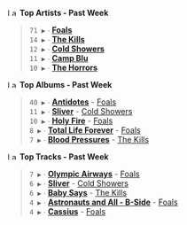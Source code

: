 <!--START_LASTFM_ARTISTS:{"period": "7day", "rows": 5}-->
<a href="https://last.fm" target="_blank"><img src="https://user-images.githubusercontent.com/17434202/215290617-e793598d-d7c9-428f-9975-156db1ba89cc.svg" alt="Last.fm Logo" width="18" height="13"/></a> **Top Artists - Past Week**

> `71 ▶️` ∙ **[Foals](https://www.last.fm/music/Foals)**<br/>
> `14 ▶️` ∙ **[The Kills](https://www.last.fm/music/The+Kills)**<br/>
> `12 ▶️` ∙ **[Cold Showers](https://www.last.fm/music/Cold+Showers)**<br/>
> `11 ▶️` ∙ **[Camp Blu](https://www.last.fm/music/Camp+Blu)**<br/>
> `10 ▶️` ∙ **[The Horrors](https://www.last.fm/music/The+Horrors)**<br/>
<!--END_LASTFM_ARTISTS-->

<!--START_LASTFM_ALBUMS:{"period": "7day", "rows": 5}-->
<a href="https://last.fm" target="_blank"><img src="https://user-images.githubusercontent.com/17434202/215290617-e793598d-d7c9-428f-9975-156db1ba89cc.svg" alt="Last.fm Logo" width="18" height="13"/></a> **Top Albums - Past Week**

> `40 ▶️` ∙ **[Antidotes](https://www.last.fm/music/Foals/Antidotes)** - [Foals](https://www.last.fm/music/Foals)<br/>
> `11 ▶️` ∙ **[Sliver](https://www.last.fm/music/Cold+Showers/Sliver)** - [Cold Showers](https://www.last.fm/music/Cold+Showers)<br/>
> `10 ▶️` ∙ **[Holy Fire](https://www.last.fm/music/Foals/Holy+Fire)** - [Foals](https://www.last.fm/music/Foals)<br/>
> `8 ▶️` ∙ **[Total Life Forever](https://www.last.fm/music/Foals/Total+Life+Forever)** - [Foals](https://www.last.fm/music/Foals)<br/>
> `7 ▶️` ∙ **[Blood Pressures](https://www.last.fm/music/The+Kills/Blood+Pressures)** - [The Kills](https://www.last.fm/music/The+Kills)<br/>
<!--END_LASTFM_ALBUMS-->

<!--START_LASTFM_TRACKS:{"period": "7day", "rows": 5}-->
<a href="https://last.fm" target="_blank"><img src="https://user-images.githubusercontent.com/17434202/215290617-e793598d-d7c9-428f-9975-156db1ba89cc.svg" alt="Last.fm Logo" width="18" height="13"/></a> **Top Tracks - Past Week**

> `7 ▶️` ∙ **[Olympic Airways](https://www.last.fm/music/Foals/_/Olympic+Airways)** - [Foals](https://www.last.fm/music/Foals)<br/>
> `6 ▶️` ∙ **[Sliver](https://www.last.fm/music/Cold+Showers/_/Sliver)** - [Cold Showers](https://www.last.fm/music/Cold+Showers)<br/>
> `6 ▶️` ∙ **[Baby Says](https://www.last.fm/music/The+Kills/_/Baby+Says)** - [The Kills](https://www.last.fm/music/The+Kills)<br/>
> `4 ▶️` ∙ **[Astronauts and All - B-Side](https://www.last.fm/music/Foals/_/Astronauts+and+All+-+B-Side)** - [Foals](https://www.last.fm/music/Foals)<br/>
> `4 ▶️` ∙ **[Cassius](https://www.last.fm/music/Foals/_/Cassius)** - [Foals](https://www.last.fm/music/Foals)<br/>
<!--END_LASTFM_TRACKS-->